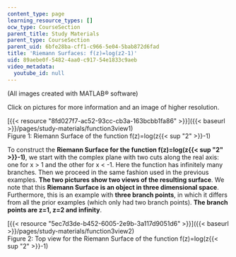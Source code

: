 ```yaml
---
content_type: page
learning_resource_types: []
ocw_type: CourseSection
parent_title: Study Materials
parent_type: CourseSection
parent_uid: 6bfe28ba-cff1-c966-5e04-5bab872d6fad
title: 'Riemann Surfaces: f(z)=log(z2-1)'
uid: 89aebe0f-5482-4aa0-c917-54e1833c9aeb
video_metadata:
  youtube_id: null
---
```


(All images created with MATLAB® software)

Click on pictures for more information and an image of higher resolution.

[{{< resource "8fd027f7-ac52-93cc-cb3a-163bcbb1fa86" >}}]({{< baseurl >}}/pages/study-materials/function3view1)  
Figure 1: Riemann Surface of the function f(z)=log(z{{< sup "2" >}}\-1)

To construct the **Riemann Surface for the function f(z)=log(z{{< sup "2" >}}\-1)**, we start with the complex plane with two cuts along the real axis: one for x > 1 and the other for x \< -1. Here the function has infinitely many branches. Then we proceed in the same fashion used in the previous examples. **The two pictures show two views of the resulting surface**. We note that this **Riemann Surface is an object in three dimensional space**. Furthermore, this is an example with **three branch points**, in which it differs from all the prior examples (which only had two branch points). **The branch points are z=1, z=2 and infinity**.

[{{< resource "5ec7d3de-b452-6005-2e9b-3a117d9051d6" >}}]({{< baseurl >}}/pages/study-materials/function3view2)  
Figure 2: Top view for the Riemann Surface of the function f(z)=log(z{{< sup "2" >}}\-1)